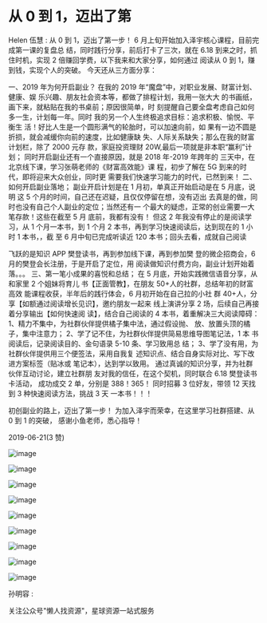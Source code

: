# 从 0 到 1，迈出了第

Helen 伍慧 : 从 0 到 1，迈出了第一步！ 6 月上旬开始加入泽宇核心课程，目前完成第一课的复盘总 结，同时践行分享，前后打卡了三次，就在 6.18 到来之时，抓 住时机，实现 2 倍赚回学费，以下我来和大家分享，如何通过 阅读从 0 到 1，赚到钱，实现个人的突破。 今天还从三方面分享：

一、2019 年为何开启副业？ 在我的 2019 年“魔盘”中，对职业发展、财富计划、健康、娱 乐兴趣、朋友社会资本等，都做了排程计划，我用一张大大 的书画纸，画下来，就粘贴在我的书桌前；原因很简单，时 刻提醒自己要全盘考虑自己如何多一生，计划每一年。同时 我的另一个人生终极追求目标：追求积极、愉悦、平衡生 活！好比人生是一个圆形满气的轮胎时，可以加速向前，如 果有一边不圆是折损，就会减缓你向前的速度，比如健康缺 失、人际关系缺失；那么在我的财富计划栏，除了 2000 元存 款，家庭投资理财 20W,最后一项就是非本职“赢利”计划； 同时开启副业还有一个直接原因，就是 2018 年-2019 年跨年的 三天中，在北京线下课，学习张萌老师的《财富高效能》课 程，初步了解在 5G 到来的时代，即将迎来大众创业，同时更 需要我们快速学习能力的时代，已然到来！ 二、如何开启副业落地； 副业开启计划是在 1 月初，单真正开始启动是在 5 月底，说明 这 5 个月的时间，自己还在迟疑，且仅仅停留在想，没有迈出 去真是的做，同时也没有自己个人副业的定位；当然还有一 个最大的疑虑，正常的创业需要一大笔存款！这些在截至 5 月 底前，我都有没有！ 但这 2 年我没有停止的是阅读学习，从 1 个月一本书，到 1 个月 2 本书，再到学习快速阅读后，达到现在的 1 小时 1 本书，，截 至 6 月中旬已完成听读近 120 本书；回头去看，成就自己阅读

飞跃的是知识 APP 樊登读书，再到参加线下课，再到参加樊 登的微企招商会，6 月的樊登会长注册，于是开启了定位，用 阅读做知识付费方向，副业计划开始着落。。。 三、第一笔小成果的喜悦和总结； 在 5 月底，开始实践微信语音分享，从和家里 2 个姐妹将育儿 书【正面管教】，在朋友 50+人的社群，总结年初的财富高效 能课程收获，半年后的践行体会，6 月初开始在自己拉的小社 群 40+人，分享【如额通过阅读增长见识】，邀约朋友一起来 线上演讲分享 2 场，后续自己再接着分享输出【如何快速阅 读】，结合自己阅读的 4 本书，着重解决三大阅读障碍： 1、精力不集中，为社群伙伴提供橘子集中法，通过假设抛、 放、放置头顶的橘子，集中注意力； 2、学了记不住，为社群伙伴提供简易思维导图笔记法，1 本 书阅读后，记录阅读目的、金句语录 5-10 条、学习致用总 结； 3、学了没有用，为社群伙伴提供用三个便签法，采用自我复 述知识点、结合自身实际对比、写下改进方案标签（贴冰或 笔记本），达到学以致用。 通过真诚的知识分享，并为社群伙伴互动讨论，建立社群朋 友对我的信任，在这个契机，同时联合 6.18 樊登读书卡活动， 成功成交 2 单，分别是 388！365！ 同时招募 3 位好友，带领 12 天找到 3 种快速阅读方法，挑战 3 天 一本书！！！

初创副业的路上，迈出了第一步！ 为加入泽宇而荣幸，在这里学习社群搭建、从 0 到 1 的突破， 感谢小鱼老师，悉心指导！

2019-06-21(3 赞)

![image](img/Image_588.png)

![image](img/Image_589.png)

![image](img/Image_590.png)

![image](img/Image_591.png)

![image](img/Image_592.png)

![image](img/Image_593.png)

![image](img/Image_594.png)

![image](img/Image_595.png)

![image](img/Image_596.png)

孙明容 :

关注公众号"懒人找资源"，星球资源一站式服务